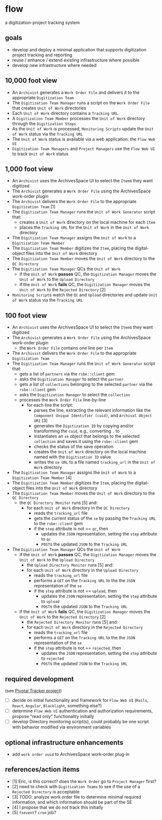 # flow
a digitization-project tracking system

## goals
* develop and deploy a minimal application that supports digitization project tracking and reporting 
* reuse / enhance / extend existing infrastructure where possible
* develop new infrastructure where needed


## 10,000 foot view
* An `Archivist` generates a `Work Order File` and delivers it to the appropriate `Digitization Team`
* The `Digitization Team Manager` runs a script on the `Work Order File` that creates `Unit of Work` directories 
* Each `Unit of Work` directory contains a `Tracking URL`
* A `Digitization Team Member` processes the `Unit of Work` directory through the `Digitization Steps`
* As the `Unit of Work` is processed, `Monitoring Scripts` update the `Unit of Work` status via the `Tracking URL`
* The `Unit of Work` status is available via a web application: the `Flow Web UI`
* `Digitization Team Managers` and `Project Managers` use the `Flow Web UI` to track `Unit of Work` status


## 1,000 foot view
* An `Archivist` uses the ArchivesSpace UI to select the `Item`s they want digitized
* The `Archivist` generates a `Work Order File` using the ArchivesSpace work-order plugin 
* The `Archivist` delivers the `Work Order File` to the appropriate `Digitization Team` [1]
* The `Digitization Team Manager` runs the `Unit of Work Generator` script that:
  * creates a `Unit of Work` directory on the local machine for each `Item`
  * places the `Tracking URL` for the `Unit of Work` in the `Unit of Work` directory
* The `Digitization Team Manager` assigns the `Unit of Work` to a `Digitization Team Member`
* The `Digitization Team Member` digitizes the `Item`, placing the digital-object files into the `Unit of Work` directory
* The `Digitization Team Member` moves the `Unit of Work` directory to the `QC Directory`
* The `Digitization Team Manager` QCs the `Unit of Work` 
  * if the `Unit of Work` **passes** QC, the `Digitization Manager` moves the `Unit of Work` to the `Upload Directory`
  * if the `Unit of Work` **fails** QC, the `Digitization Manager` moves the `Unit of Work` to the `Rejected Directory` [2]
* `Monitoring Script`s watch the `QC` and `Upload` directories and update `Unit of Work` status via the `Tracking URL`

## 100 foot view
* An `Archivist` uses the ArchivesSpace UI to select the `Item`s they want digitized
* The `Archivist` generates a `Work Order File` using the ArchivesSpace work-order plugin 
  * the `Work Order File` contains one line per `Item`
* The `Archivist` delivers the `Work Order File` to the appropriate `Digitization Team`
* The `Digitization Team Manager` runs the `Unit of Work Generator` script that:
  * gets a list of `partners` via the `rsbe::client` gem
  * asks the `Digitization Manager` to select the `partner` 
  * gets a list of `collections` belonging to the selected `partner` via the `rsbe::client` gem 
  * asks the `Digitization Manager` to select the `collection` 
  * processes the `Work Order File` line-by-line
    * for each line the script:
      * parses the line, extracting the relevant information like the `Component Unique Identifier (cuid)`, and `Archival Object URI` [3]
      * generates the `Digitization ID` by copying and/or transforming the `cuid`, e.g., converting `.` to `_` 
      * instantiates an `se` object that belongs to the selected `collection` and saves it using the `rsbe::client` gem
      * checks the status of the save operation
      * creates the `Unit of Work` directory on the local machine named with the `Digitization ID` value
      * writes the `se URL` to a file named `tracking_url` in the `Unit of Work` directory
* The `Digitization Team Manager` assigns the `Unit of Work` to a `Digitization Team Member` [4]
* The `Digitization Team Member` digitizes the `Item`, placing the digital-object files into the `Unit of Work` directory
* The `Digitization Team Member` moves the `Unit of Work` directory to the `QC Directory`
  * the `QC Directory Monitor` runs [5] and:
    * for each `Unit of Work` directory in the `QC Directory`
      * reads the `tracking_url` file
      * gets the current status of the `se` by passing the `Tracking URL` to the `rsbe::client` gem 
      * if the `step` attribute is not == `qc`, then
        * updates the `JSON` representation, setting the `step` attribute to `qc`
        * `POST`s the updated `JSON` to the `Tracking URL`
* The `Digitization Team Manager` QCs the `Unit of Work` 
  * if the `Unit of Work` **passes** QC, the `Digitization Manager` moves the `Unit of Work` to the `Upload Directory`
    * the `Upload Directory Monitor` runs [5] and:
    * for each `Unit of Work` directory in the `Upload Directory`
      * reads the `tracking_url` file
      * performs a `GET` on the `Tracking URL` to the the `JSON` representation of the `se`
      * if the `step` attribute is not == `upload`, then
        * updates the `JSON` representation, setting the `step` attribute to `upload`
        * `POST`s the updated `JSON` to the `Tracking URL`
  * if the `Unit of Work` **fails** QC, the `Digitization Manager` moves the `Unit of Work` to the `Rejected Directory` [2]
    * the `Rejected Directory Monitor` runs [5] and:
    * for each `Unit of Work` directory in the `Rejected Directory`
      * reads the `tracking_url` file
      * performs a `GET` on the `Tracking URL` to the the `JSON` representation of the `se`
      * if the `step` attribute is not == `rejected`, then
        * updates the `JSON` representation, setting the `step` attribute to `rejected`
        * `POST`s the updated `JSON` to the `Tracking URL`

## required development 
(see [Pivotal Tracker project](https://www.pivotaltracker.com/n/projects/1362644))
* [ ] decide on initial functionality and framework for `Flow Web UI` (`Rails`, `React`, `Angular`, `Blacklight`, something else?)
* [ ] determine `Flow Web UI` authentication and authorization requirements, propose "read only" functionality initially
* [ ] develop Directory monitoring script(s), could probably be one script with behavior modified via environment variables

## optional infrastructure enhancements
* add `work order uuid` to ArchivesSpace work-order plug-in

## references/action items
* [1] Eric, is this correct? does the `Work Order` go to `Project Manager` first?  
* [2] need to check with `Digitization Teams` to see if the use of a `Rejected Directory` is acceptable  
* [3] TODO: analyze work order file to determine minimal required information, and which information should be part of the SE  
* [4] I propose that we do *not* track this initially
* [5] `fsevent`? `cron` job?
